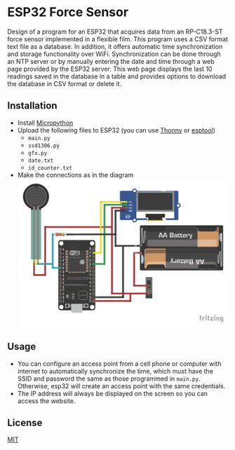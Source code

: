 # ESP32 Force Sensor

Design of a program for an ESP32 that acquires data from an RP-C18.3-ST force sensor implemented in a flexible film. This program uses a CSV format text file as a database. In addition, it offers automatic time synchronization and storage functionality over WiFi. Synchronization can be done through an NTP server or by manually entering the date and time through a web page provided by the ESP32 server. This web page displays the last 10 readings saved in the database in a table and provides options to download the database in CSV format or delete it.

## Installation

* Install [Micropython](https://micropython.org/download/ESP32_GENERIC/)
* Upload the following files to ESP32 (you can use [Thonny](https://thonny.org/) or [esptool](https://pypi.org/project/esptool/))
  * ```main.py```
  * ```ssd1306.py```
  * ```gfx.py```
  * ```date.txt```
  * ```id_counter.txt```
* Make the connections as in the diagram
![Sketch](https://github.com/AlexXGAV/ESP32-Force-Sensor/blob/main/images/sketch.png?raw=true)

## Usage

* You can configure an access point from a cell phone or computer with internet to automatically synchronize the time, which must have the SSID and password the same as those programmed in ```main.py```.
Otherwise, esp32 will create an access point with the same credentials.
* The IP address will always be displayed on the screen so you can access the website.

## License

[MIT](https://choosealicense.com/licenses/mit/)
